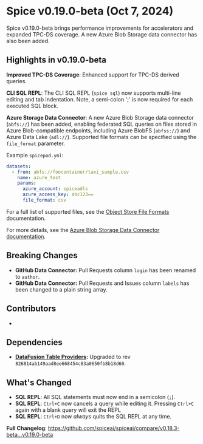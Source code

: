 # Spice v0.19.0-beta (Oct 7, 2024)

Spice v0.19.0-beta brings performance improvements for accelerators and expanded TPC-DS coverage. A new Azure Blob Storage data connector has also been added.

## Highlights in v0.19.0-beta

**Improved TPC-DS Coverage**: Enhanced support for TPC-DS derived queries.

**CLI SQL REPL**: The CLI SQL REPL (`spice sql`) now supports multi-line editing and tab indentation. Note, a semi-colon ';' is now required for each executed SQL block.

**Azure Storage Data Connector**: A new Azure Blob Storage data connector (`abfs://`) has been added, enabling federated SQL queries on files stored in Azure Blob-compatible endpoints, including Azure BlobFS (`abfss://`) and Azure Data Lake (`adl://`). Supported file formats can be specified using the `file_format` parameter.

Example `spicepod.yml`:

```yaml
datasets:
  - from: abfs://foocontainer/taxi_sample.csv
    name: azure_test
    params:
      azure_account: spiceadls
      azure_access_key: abc123==
      file_format: csv
```

For a full list of supported files, see the [Object Store File Formats](/components/data-connectors/index.md#object-store-file-formats) documentation.

For more details, see the [Azure Blob Storage Data Connector documentation](https://docs.spiceai.org/components/data-connectors/github).

## Breaking Changes

- **GitHub Data Connector:** Pull Requests column `login` has been renamed to `author`.
- **GitHub Data Connector:** Pull Requests and Issues column `labels` has been changed to a plain string array.

## Contributors

-

## Dependencies

- **[DataFusion Table Providers](<(https://github.com/datafusion-contrib/datafusion-table-providers)>):** Upgraded to rev `826814ab149aad8ee668454c83a0650fb8b18d60`.

## What's Changed

- **SQL REPL**: All SQL statements must now end in a semicolon (`;`).
- **SQL REPL**: `Ctrl+C` now cancels a query while editing it. Pressing `Ctrl+C` again with a blank query will exit the REPL
- **SQL REPL**: `Ctrl+D` now _always_ quits the SQL REPL at any time.

**Full Changelog**: <https://github.com/spiceai/spiceai/compare/v0.18.3-beta...v0.19.0-beta>

```

```
